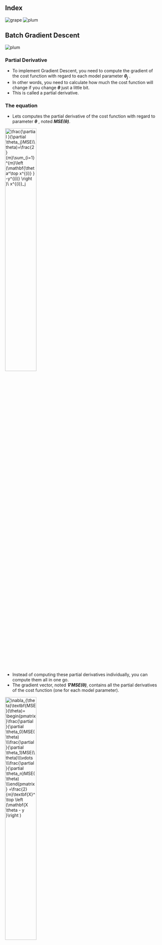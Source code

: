## Index
![grape](https://user-images.githubusercontent.com/12748752/126882595-d1f5449e-14bb-4ab3-809c-292caf0858a1.png)
![plum](https://user-images.githubusercontent.com/12748752/126882596-b9ba4645-7001-435e-9a3c-d4416a2543c1.png)

## Batch Gradient Descent
![plum](https://user-images.githubusercontent.com/12748752/126882596-b9ba4645-7001-435e-9a3c-d4416a2543c1.png)
### Partial Derivative
* To implement Gradient Descent, you need to compute the gradient of the cost function with regard to each model parameter **_<a>&theta;</a><sub>j</sub>_** .
* In other words, you need to calculate how much the cost function will change if you change **_<a>&theta;</a>_** just a little bit. 
* This is called a partial derivative.

### The equation
* Lets computes the partial derivative of the cost function with regard to parameter **_<a>&theta;</a>_** , noted **_MSE(<a>&theta;</a>)_**.
<img src="https://latex.codecogs.com/svg.image?\frac{\partial&space;}{\partial&space;\theta_j}MSE(\theta)=\frac{2}{m}\sum_{i=1}^{m}\left&space;(\mathbf{\theta^\top&space;x^{(i)}&space;}&space;-y^{(i)}&space;\right&space;)\&space;x^{(i)}_j&space;&space;&space;" title="\frac{\partial }{\partial \theta_j}MSE(\theta)=\frac{2}{m}\sum_{i=1}^{m}\left (\mathbf{\theta^\top x^{(i)} } -y^{(i)} \right )\ x^{(i)}_j " width=45% />

* Instead of computing these partial derivatives individually, you can compute them all in one go. 
* The gradient vector, noted _**<a>&nabla;</a> MSE(θ)**_, contains all the partial derivatives of the cost function (one for each model parameter).
<img src="https://latex.codecogs.com/svg.image?\nabla_{\theta}\textbf{MSE}(\theta)=&space;\begin{pmatrix}\frac{\partial&space;}{\partial&space;\theta_0}MSE(\theta)&space;\\\frac{\partial&space;}{\partial&space;\theta_1}MSE(\theta)\\\vdots&space;\\\frac{\partial&space;}{\partial&space;\theta_n}MSE(\theta)&space;\\\end{pmatrix}&space;=\frac{2}{m}\textbf{X}^\top&space;\left&space;(\mathbf{X&space;\theta&space;-&space;y&space;}\right&space;)&space;" title="\nabla_{\theta}\textbf{MSE}(\theta)= \begin{pmatrix}\frac{\partial }{\partial \theta_0}MSE(\theta) \\\frac{\partial }{\partial \theta_1}MSE(\theta)\\\vdots \\\frac{\partial }{\partial \theta_n}MSE(\theta) \\\end{pmatrix} =\frac{2}{m}\textbf{X}^\top \left (\mathbf{X \theta - y }\right ) " width=45% />
